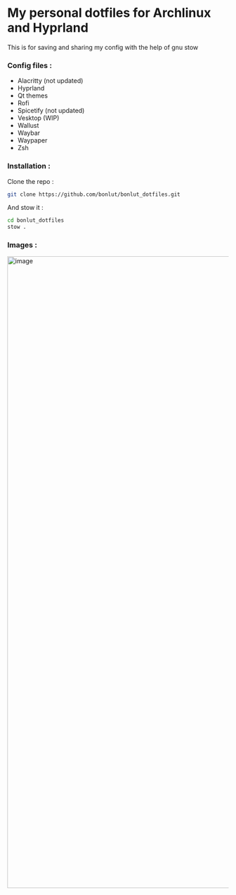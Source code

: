 # My personal dotfiles for Archlinux and Hyprland

This is for saving and sharing my config with the help of gnu stow

### Config files : 

- Alacritty (not updated)
- Hyprland
- Qt themes
- Rofi
- Spicetify (not updated)
- Vesktop (WIP)
- Wallust
- Waybar
- Waypaper
- Zsh

### Installation :

Clone the repo : 
```bash
git clone https://github.com/bonlut/bonlut_dotfiles.git
```

And stow it :
```bash
cd bonlut_dotfiles
stow .
```
### Images :

<img width="3441" height="1440" alt="image" src="https://github.com/user-attachments/assets/c60c2a33-9366-4dab-bbae-1d3f72015393" />
